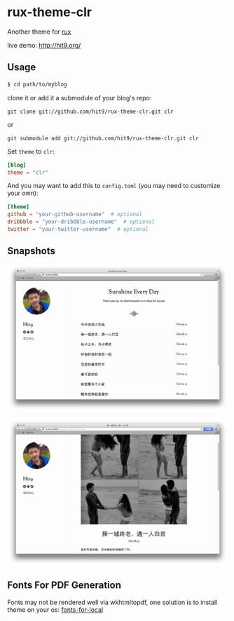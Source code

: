 rux-theme-clr
=============

Another theme for [rux](https://github.com/hit9/rux)

live demo: http://hit9.org/

Usage
-----

```bash
$ cd path/to/myblog
```
clone it or add it a submodule of your blog's repo:

```
git clone git://github.com/hit9/rux-theme-clr.git clr
```
or

```
git submodule add git://github.com/hit9/rux-theme-clr.git clr
```

Set `theme` to `clr`:

```toml
[blog]
theme = "clr"
```


And you may want to add this to `config.toml` (you may need to customize your own):

```toml
[theme]
github = "your-github-username"  # optional
dribbble = "your-dribbble-username"  # optional
twitter = "your-twitter-username"  # optional
```

Snapshots
---------

![](screenshot-1.png?v201406242248)

![](screenshot-2.png?v201406242248)


Fonts For PDF Generation
------------------------

Fonts may not be rendered well via wkhtmltopdf, one solution is to install 
theme on your os: [fonts-for-local](fonts-for-local)
